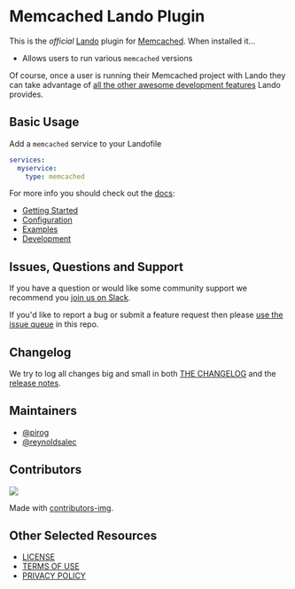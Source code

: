 # Memcached Lando Plugin

This is the _official_ [Lando](https://lando.dev) plugin for [Memcached](https://memcached.net). When installed it...

* Allows users to run various `memcached` versions

Of course, once a user is running their Memcached project with Lando they can take advantage of [all the other awesome development features](https://docs.lando.dev) Lando provides.

## Basic Usage

Add a `memcached` service to your Landofile

```yaml
services:
  myservice:
    type: memcached
```

For more info you should check out the [docs](https://docs.lando.dev/memcached):

* [Getting Started](https://docs.lando.dev/memcached/)
* [Configuration](https://docs.lando.dev/memcached/config.html)
* [Examples](https://github.com/lando/memcached/tree/main/examples)
* [Development](https://docs.lando.dev/memcached/development.html)

## Issues, Questions and Support

If you have a question or would like some community support we recommend you [join us on Slack](https://launchpass.com/devwithlando).

If you'd like to report a bug or submit a feature request then please [use the issue queue](https://github.com/lando/memcached/issues/new/choose) in this repo.

## Changelog

We try to log all changes big and small in both [THE CHANGELOG](https://github.com/lando/memcached/blob/main/CHANGELOG.md) and the [release notes](https://github.com/lando/memcached/releases).


## Maintainers

* [@pirog](https://github.com/pirog)
* [@reynoldsalec](https://github.com/reynoldsalec)

## Contributors

<a href="https://github.com/lando/memcached/graphs/contributors">
  <img src="https://contrib.rocks/image?repo=lando/memcached" />
</a>

Made with [contributors-img](https://contrib.rocks).

## Other Selected Resources

* [LICENSE](/LICENSE)
* [TERMS OF USE](https://docs.lando.dev/terms)
* [PRIVACY POLICY](https://docs.lando.dev/privacy)

